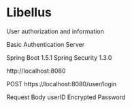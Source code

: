 # Libellus
User authorization and information

Basic Authentication Server

Spring Boot 1.5.1
Spring Security 1.3.0

http://localhost:8080

POST https://localhost:8080/user/login

Request Body
userID
Encrypted Password
